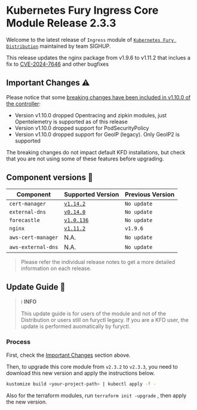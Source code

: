 # Kubernetes Fury Ingress Core Module Release 2.3.3

Welcome to the latest release of `Ingress` module of [`Kubernetes Fury Distribution`](https://github.com/sighupio/fury-distribution) maintained by team SIGHUP.

This release updates the nginx package from v1.9.6 to v1.11.2 that inclues a fix to [CVE-2024-7646](https://github.com/kubernetes/kubernetes/issues/126744) and other bugfixes

## Important Changes ⚠️

Please notice that some [breaking changes have been included in v1.10.0 of the controller](https://github.com/kubernetes/ingress-nginx/releases/tag/controller-v1.10.0):

- Version v1.10.0 dropped Opentracing and zipkin modules, just Opentelemetry is supported as of this release
- Version v1.10.0 dropped support for PodSecurityPolicy
- Version v1.10.0 dropped support for GeoIP (legacy). Only GeoIP2 is supported

The breaking changes do not impact default KFD installations, but check that you are not using some of these features before upgrading.

## Component versions 🚢

| Component          | Supported Version                                                                        | Previous Version |
| ------------------ | ---------------------------------------------------------------------------------------- | ---------------- |
| `cert-manager`     | [`v1.14.2`](https://github.com/jetstack/cert-manager/releases/tag/v1.14.2)               | `No update`      |
| `external-dns`     | [`v0.14.0`](https://github.com/kubernetes-sigs/external-dns/releases/tag/v0.14.0)        | `No update`      |
| `forecastle`       | [`v1.0.136`](https://github.com/stakater/Forecastle/releases/tag/v1.0.136)               | `No update`      |
| `nginx`            | [`v1.11.2`](https://github.com/kubernetes/ingress-nginx/releases/tag/controller-v1.11.2) | `v1.9.6`         |
| `aws-cert-manager` | N.A.                                                                                     | `No update`      |
| `aws-external-dns` | N.A.                                                                                     | `No update`      |

> Please refer the individual release notes to get a more detailed information on each release.

## Update Guide 🦮

> ℹ️ **INFO**
>
> This update guide is for users of the module and not of the Distribution or users still on furyctl legacy. If you are a KFD user, the update is performed auomatically by furyctl.

### Process

First, check the [Important Changes](#important-changes-) section above.

Then, to upgrade this core module from `v2.3.2` to `v2.3.3`, you need to download this new version and apply the instructions below.

```bash
kustomize build <your-project-path> | kubectl apply -f -
```

Also for the terraform modules, run `terraform init -upgrade` , then apply the new version.

